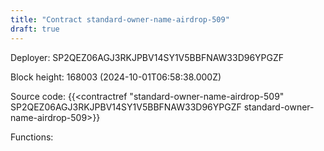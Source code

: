 ```yaml
---
title: "Contract standard-owner-name-airdrop-509"
draft: true
---
```

Deployer: SP2QEZ06AGJ3RKJPBV14SY1V5BBFNAW33D96YPGZF


 



Block height: 168003 (2024-10-01T06:58:38.000Z)

Source code: {{<contractref "standard-owner-name-airdrop-509" SP2QEZ06AGJ3RKJPBV14SY1V5BBFNAW33D96YPGZF standard-owner-name-airdrop-509>}}

Functions:


